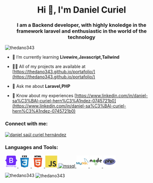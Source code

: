 <h1 align="center">Hi 👋, I'm Daniel Curiel</h1>
<h3 align="center">I am a Backend developer, with highly knoledge in the framework laravel and enthusiastic in the world of the technology</h3>

<p align="left"> <img src="https://komarev.com/ghpvc/?username=thedano343&label=Profile%20views&color=0e75b6&style=flat" alt="thedano343" /> </p>

- 🌱 I’m currently learning **Livewire,Javascript,Tailwind**

- 👨‍💻 All of my projects are available at [https://thedano343.github.io/portafolio/](https://thedano343.github.io/portafolio/)

- 💬 Ask me about **Laravel,PHP**

- 📄 Know about my experiences [https://www.linkedin.com/in/daniel-sa%C3%BAl-curiel-hern%C3%A1ndez-0745721b0](https://www.linkedin.com/in/daniel-sa%C3%BAl-curiel-hern%C3%A1ndez-0745721b0)

<h3 align="left">Connect with me:</h3>
<p align="left">
<a href="https://linkedin.com/in/daniel saúl curiel hernández" target="blank"><img align="center" src="https://raw.githubusercontent.com/rahuldkjain/github-profile-readme-generator/master/src/images/icons/Social/linked-in-alt.svg" alt="daniel saúl curiel hernández" height="30" width="40" /></a>
</p>

<h3 align="left">Languages and Tools:</h3>
<p align="left"> <a href="https://getbootstrap.com" target="_blank" rel="noreferrer"> <img src="https://raw.githubusercontent.com/devicons/devicon/master/icons/bootstrap/bootstrap-plain-wordmark.svg" alt="bootstrap" width="40" height="40"/> </a> <a href="https://www.w3schools.com/css/" target="_blank" rel="noreferrer"> <img src="https://raw.githubusercontent.com/devicons/devicon/master/icons/css3/css3-original-wordmark.svg" alt="css3" width="40" height="40"/> </a> <a href="https://www.w3.org/html/" target="_blank" rel="noreferrer"> <img src="https://raw.githubusercontent.com/devicons/devicon/master/icons/html5/html5-original-wordmark.svg" alt="html5" width="40" height="40"/> </a> <a href="https://developer.mozilla.org/en-US/docs/Web/JavaScript" target="_blank" rel="noreferrer"> <img src="https://raw.githubusercontent.com/devicons/devicon/master/icons/javascript/javascript-original.svg" alt="javascript" width="40" height="40"/> </a> <a href="https://www.microsoft.com/en-us/sql-server" target="_blank" rel="noreferrer"> <img src="https://www.svgrepo.com/show/303229/microsoft-sql-server-logo.svg" alt="mssql" width="40" height="40"/> </a> <a href="https://www.mysql.com/" target="_blank" rel="noreferrer"> <img src="https://raw.githubusercontent.com/devicons/devicon/master/icons/mysql/mysql-original-wordmark.svg" alt="mysql" width="40" height="40"/> </a> <a href="https://nodejs.org" target="_blank" rel="noreferrer"> <img src="https://raw.githubusercontent.com/devicons/devicon/master/icons/nodejs/nodejs-original-wordmark.svg" alt="nodejs" width="40" height="40"/> </a> <a href="https://www.php.net" target="_blank" rel="noreferrer"> <img src="https://raw.githubusercontent.com/devicons/devicon/master/icons/php/php-original.svg" alt="php" width="40" height="40"/> </a> </p>

<p><img align="left" src="https://github-readme-stats.vercel.app/api/top-langs?username=thedano343&show_icons=true&locale=en&layout=compact" alt="thedano343" /></p>

<p>&nbsp;<img align="center" src="https://github-readme-stats.vercel.app/api?username=thedano343&show_icons=true&locale=en" alt="thedano343" /></p>
